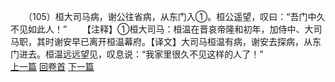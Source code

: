　　（105）桓大司马病，谢公往省病，从东门入①。桓公遥望，叹曰：“吾门中久不见如此人！”
　　【注释】①桓大司马：桓温在晋哀帝隆和初年，加侍中、大司马职，其时谢安早已离开桓温幕府。【译文】大司马桓温有病，谢安去探病，从东门进去。桓温远远望见，叹息说：“我家里很久不见这样的人了！”
<br>[上一篇](08_104) [回卷首](08_000) [下一篇](08_106)
